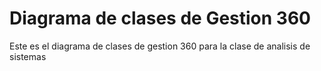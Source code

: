 # Diagrama de clases de Gestion 360
Este es el diagrama de clases de gestion 360 para la clase de analisis de sistemas 
